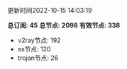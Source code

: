 更新时间2022-10-15 14:03:19

**总订阅: 45**
**总节点: 2098**
**有效节点: 338**
- v2ray节点: 192
- ss节点: 120
- trojan节点: 26
